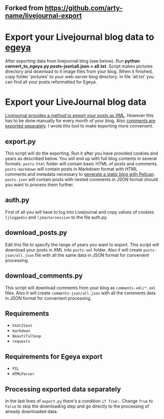 ## Forked from https://github.com/arty-name/livejournal-export

# Export your Livejournal blog data to [egeya](http://blogengine.ru)

After exporting data from livejournal blog (see below).
Run **python convert_to_egeya.py posts-json\all.json > all.txt**.
Script makes pictures directory and download to it image files from your
blog. When it finished, copy folder 'pictures' to your web server blog
directory.
In file 'all.txt' you can find all your posts reformatted for Egeya.

# Export your LiveJournal blog data

[Livejournal provides a method to export your posts as 
XML](http://www.livejournal.com/export.bml). However 
this has to be done manually for every month of your blog. 
Also [comments are exported separately](http://www.livejournal.com/developer/exporting.bml).
I wrote this tool to make exporting more convenient.

## export.py

This script will do the exporting. Run it after you 
have provided cookies and years as described below.
You will end up with full blog contents in several 
formats. `posts-html` folder will contain basic HTML
of posts and comments. `posts-markdown` will contain
posts in Markdown format with HTML comments and metadata 
necessary to [generate a static blog with Pelican](http://docs.getpelican.com/).
`posts-json` will contain posts with nested comments 
in JSON format should you want to process them further.

## auth.py

First of all you will have to log into Livejournal 
and copy values of cookies `ljloggedin` and `ljmastersession` 
to the file auth.py.

## download_posts.py

Edit this file to specify the range of years you want to export.
This script will download your posts in XML into `posts-xml` 
folder. Also it will create `posts-json/all.json` file with all 
the same data in JSON format for convenient processing.

## download_comments.py

This script will download comments from your blog as `comments-xml/*.xml`
files. Also it will create `comments-json/all.json` with all the 
comments data in JSON format for convenient processing.

## Requirements

* `html2text`
* `markdown`
* `BeautifulSoup`
* `requests`

## Requirements for Egeya export

* `PIL`
* `HTMLParser`

## Processing exported data separately

In the last lines of `export.py` there's a condition `if True:`.
Change `True` to `False` to skip the downloading step and go
directly to the processing of already downloaded data.

